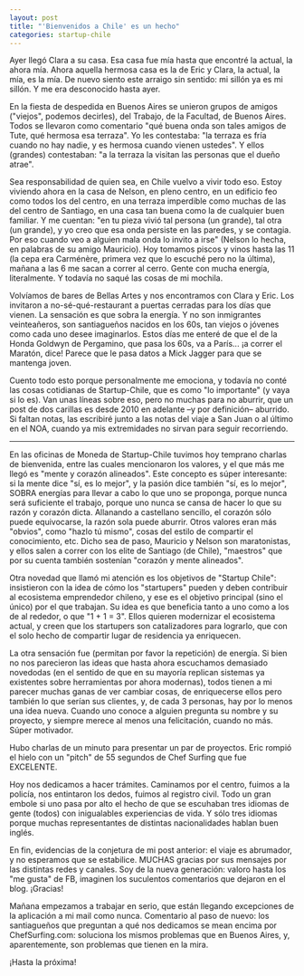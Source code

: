 ```yaml
---
layout: post
title: "'Bienvenidos a Chile' es un hecho"
categories: startup-chile
---
```


Ayer llegó Clara a su casa. Esa casa fue mía hasta que encontré la actual, la
ahora mía. Ahora aquella hermosa casa es la de Eric y Clara, la actual, la
mía, es la mía. De nuevo siento este arraigo sin sentido: mi sillón ya es mi
sillón. Y me era desconocido hasta ayer.

En la fiesta de despedida en Buenos Aires se unieron grupos de amigos
("viejos", podemos decirles), del Trabajo, de la Facultad, de Buenos Aires.
Todos se llevaron como comentario "qué buena onda son tales amigos de Tute,
qué hermosa esa terraza". Yo les contestaba: "la terraza es fría cuando no hay
nadie, y es hermosa cuando vienen ustedes". Y ellos (grandes) contestaban: "a
la terraza la visitan las personas que el dueño atrae".

Sea responsabilidad de quien sea, en Chile vuelvo a vivir todo eso. Estoy
viviendo ahora en la casa de Nelson, en pleno centro, en un edificio feo como
todos los del centro, en una terraza imperdible como muchas de las del centro
de Santiago, en una casa tan buena como la de cualquier buen familiar. Y me
cuentan: "en tu pieza vivió tal persona (un grande), tal otra (un grande), y
yo creo que esa onda persiste en las paredes, y se contagia. Por eso cuando
veo a alguien mala onda lo invito a irse" (Nelson lo hecha, en palabras de su
amigo Mauricio). Hoy tomamos piscos y vinos hasta las 11 (la cepa era
Carménère, primera vez que lo escuché pero no la última), mañana a las 6 me
sacan a correr al cerro. Gente con mucha energía, literalmente. Y todavía no
saqué las cosas de mi mochila.

Volvíamos de bares de Bellas Artes y nos encontramos con Clara y Eric. Los
invitaron a no-sé-qué-restaurant a puertas cerradas para los días que vienen.
La sensación es que sobra la energía. Y no son inmigrantes veinteañeros, son
santiagueños nacidos en los 60s, tan viejos o jóvenes como cada uno desee
imaginarlos. Estos días me enteré de que el de la Honda Goldwyn de Pergamino,
que pasa los 60s, va a París... ¡a correr el Maratón, dice! Parece que le pasa
datos a Mick Jagger para que se mantenga joven.

Cuento todo esto porque personalmente me emociona, y todavía no conté las
cosas cotidianas de Startup-Chile, que es como "lo importante" (y vaya si lo
es). Van unas líneas sobre eso, pero no muchas para no aburrir, que un post de
dos carillas es desde 2010 en adelante –y por definición– aburrido. Si faltan
notas, las escribiré junto a las notas del viaje a San Juan o al último en el
NOA, cuando ya mis extremidades no sirvan para seguir recorriendo.

---

En las oficinas de Moneda de Startup-Chile tuvimos hoy temprano charlas de
bienvenida, entre las cuales mencionaron los valores, y el que más me llegó es
"mente y corazón alineados". Este concepto es súper interesante: si la mente
dice "sí, es lo mejor", y la pasión dice también "sí, es lo mejor", SOBRA
energías para llevar a cabo lo que uno se proponga, porque nunca será
suficiente el trabajo, porque uno nunca se cansa de hacer lo que su razón y
corazón dicta. Allanando a castellano sencillo, el corazón sólo puede
equivocarse, la razón sola puede aburrir. Otros valores eran más "obvios",
como "hazlo tú mismo", cosas del estilo de compartir el conocimiento, etc.
Dicho sea de paso, Mauricio y Nelson son maratonistas, y ellos salen a correr
con los elite de Santiago (de Chile), "maestros" que por su cuenta también
sostenían "corazón y mente alineados".

Otra novedad que llamó mi atención es los objetivos de "Startup Chile":
insistieron con la idea de cómo los "startupers" pueden y deben contribuir al
ecosistema emprendedor chileno, y ese es el objetivo principal (sino el único)
por el que trabajan. Su idea es que beneficia tanto a uno como a los de al
rededor, o que "1 + 1 = 3". Ellos quieren modernizar el ecosistema actual, y
creen que los startupers son catalizadores para lograrlo, que con el solo
hecho de compartir lugar de residencia ya enriquecen.

La otra sensación fue (permitan por favor la repetición) de energía. Si bien
no nos parecieron las ideas que hasta ahora escuchamos demasiado novedodas (en
el sentido de que en su mayoría replican sistemas ya existentes sobre
herramientas por ahora modernas), todos tienen a mi parecer muchas ganas de
ver cambiar cosas, de enriquecerse ellos pero también lo que serían sus
clientes, y, de cada 3 personas, hay por lo menos una idea nueva. Cuando uno
conoce a alguien pregunta su nombre y su proyecto, y siempre merece al menos
una felicitación, cuando no más. Súper motivador.

Hubo charlas de un minuto para presentar un par de proyectos. Eric rompió el
hielo con un "pitch" de 55 segundos de Chef Surfing que fue EXCELENTE.

Hoy nos dedicamos a hacer trámites. Caminamos por el centro, fuimos a la
policía, nos entintaron los dedos, fuimos al registro civil. Todo un gran
embole si uno pasa por alto el hecho de que se escuhaban tres idiomas de gente
(todos) con inigualables experiencias de vida. Y sólo tres idiomas porque
muchas representantes de distintas nacionalidades hablan buen inglés.

En fin, evidencias de la conjetura de mi post anterior: el viaje es abrumador,
y no esperamos que se estabilice. MUCHAS gracias por sus mensajes por las
distintas redes y canales. Soy de la nueva generación: valoro hasta los "me
gusta" de FB, imaginen los suculentos comentarios que dejaron en el blog.
¡Gracias!

Mañana empezamos a trabajar en serio, que están llegando excepciones de la
aplicación a mi mail como nunca. Comentario al paso de nuevo: los santiagueños
que preguntan a qué nos dedicamos se mean encima por ChefSurfing.com:
soluciona los mismos problemas que en Buenos Aires, y, aparentemente, son
problemas que tienen en la mira.

¡Hasta la próxima!
